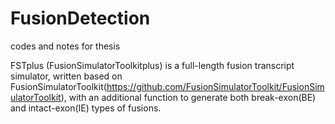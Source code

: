 # FusionDetection
codes and notes for thesis


FSTplus (FusionSimulatorToolkitplus) is a full-length fusion transcript simulator,
written based on FusionSimulatorToolkit(https://github.com/FusionSimulatorToolkit/FusionSimulatorToolkit),
with an additional function to generate both break-exon(BE) and intact-exon(IE) types of fusions.


